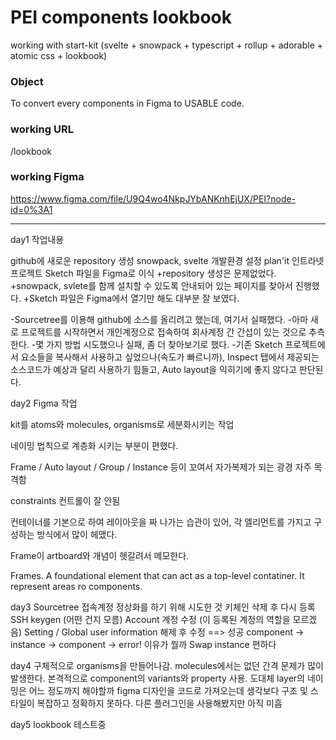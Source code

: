 # PEI components lookbook
working with start-kit (svelte + snowpack + typescript + rollup + adorable + atomic css + lookbook)

### Object
To convert every components in Figma to USABLE code.

### working URL
/lookbook

### working Figma
https://www.figma.com/file/U9Q4wo4NkpJYbANKnhEjUX/PEI?node-id=0%3A1


---
day1
작업내용

github에 새로운 repository 생성
snowpack, svelte 개발환경 설정
plan'it 인트라넷 프로젝트 Sketch 파일을 Figma로 이식
+repository 생성은 문제없었다.
+snowpack, svlete를 함께 설치할 수 있도록 안내되어 있는 페이지를 찾아서 진행했다.
+Sketch 파일은 Figma에서 열기만 해도 대부분 잘 보였다.

-Sourcetree를 이용해 github에 소스를 올리려고 했는데, 여기서 실패했다.
-아마 새로 프로젝트를 시작하면서 개인계정으로 접속하여 회사계정 간 간섭이 있는 것으로 추측한다.
-몇 가지 방법 시도했으나 실패, 좀 더 찾아보기로 했다.
-기존 Sketch 프로젝트에서 요소들을 복사해서 사용하고 싶었으나(속도가 빠르니까),
Inspect 탭에서 제공되는 소스코드가 예상과 달리 사용하기 힘들고, Auto layout을 익히기에 좋지 않다고 판단된다.

day2
Figma 작업

kit를 atoms와 molecules, organisms로 세분화시키는 작업

네이밍 법칙으로 계층화 시키는 부분이 편했다.

Frame / Auto layout / Group / Instance 등이 꼬여서 자가복제가 되는 광경 자주 목격함

constraints 컨트롤이 잘 안됨

컨테이너를 기본으로 하여 레이아웃을 짜 나가는 습관이 있어, 각 엘리먼트를 가지고 구성하는 방식에서 많이 헤맸다.

Frame이 artboard와 개념이 헷갈려서 메모한다.

Frames. A foundational element that can act as a top-level contatiner. It represent areas ro components.

day3
Sourcetree 접속계정 정상화를 하기 위해 시도한 것
키체인 삭제 후 다시 등록
SSH keygen (어떤 건지 모름)
Account 계정 수정 (이 등록된 계정의 역할을 모르겠음)
Setting / Global user information 해제 후 수정 ==> 성공
component -> instance -> component -> error! 이유가 뭘까
Swap instance 편하다

day4
구체적으로 organisms을 만들어나감.
molecules에서는 없던 간격 문제가 많이 발생한다.
본격적으로 component의 variants와 property 사용.
도대체 layer의 네이밍은 어느 정도까지 해야할까
figma 디자인을 코드로 가져오는데 생각보다 구조 및 스타일이 복잡하고 정확하지 못하다.
다른 플러그인을 사용해봤지만 아직 미흡

day5
lookbook 테스트중
